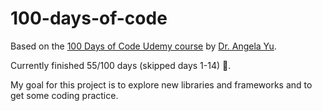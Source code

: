 # 100-days-of-code

Based on the [100 Days of Code Udemy course](https://www.udemy.com/course/100-days-of-code/) by [Dr. Angela Yu](https://github.com/angelabauer?tab=repositories).

Currently finished 55/100 days (skipped days 1-14) 🥳.

My goal for this project is to explore new libraries and frameworks and to get some coding practice.
